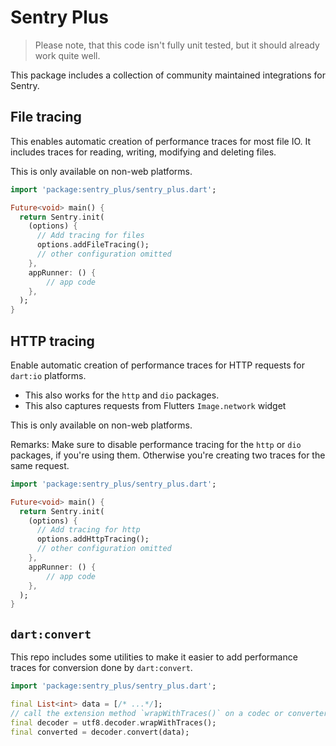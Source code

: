 # Sentry Plus

> Please note, that this code isn't fully unit tested, but it should already work quite well.

This package includes a collection of community maintained integrations for Sentry.

## File tracing

This enables automatic creation of performance traces for most file IO.
It includes traces for reading, writing, modifying and deleting files.

This is only available on non-web platforms.

```dart
import 'package:sentry_plus/sentry_plus.dart';

Future<void> main() {
  return Sentry.init(
    (options) {
      // Add tracing for files
      options.addFileTracing();
      // other configuration omitted
    },
    appRunner: () {
        // app code
    },
  );
}
```

## HTTP tracing

Enable automatic creation of performance traces for HTTP requests for `dart:io` platforms.

* This also works for the `http` and `dio` packages.
* This also captures requests from Flutters `Image.network` widget

This is only available on non-web platforms.

Remarks: 
Make sure to disable performance tracing for the `http` or `dio` packages, if you're using them. Otherwise you're creating two traces for the same request.

```dart
import 'package:sentry_plus/sentry_plus.dart';

Future<void> main() {
  return Sentry.init(
    (options) {
      // Add tracing for http
      options.addHttpTracing();
      // other configuration omitted
    },
    appRunner: () {
        // app code
    },
  );
}
```

## `dart:convert`

This repo includes some utilities to make it easier to add performance traces
for conversion done by `dart:convert`.

```dart
import 'package:sentry_plus/sentry_plus.dart';

final List<int> data = [/* ...*/];
// call the extension method `wrapWithTraces()` on a codec or converter
final decoder = utf8.decoder.wrapWithTraces();
final converted = decoder.convert(data);
```